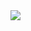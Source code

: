 <a href="https://wigle.net">
<img border="0" src="https://wigle.net/bi/KJjGzzTmVik+iNcmrSVWNA.png">
</a>

